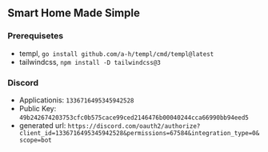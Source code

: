 Smart Home Made Simple
---

### Prerequisetes
- templ, `go install github.com/a-h/templ/cmd/templ@latest`
- tailwindcss, `npm install -D tailwindcss@3`

### Discord
- Applicationis: `1336716495345942528`
- Public Key: `49b242674203753cfc0b575cace99ced2146476b00040244cca66990bb94eed5`
- generated url: `https://discord.com/oauth2/authorize?client_id=1336716495345942528&permissions=67584&integration_type=0&scope=bot`